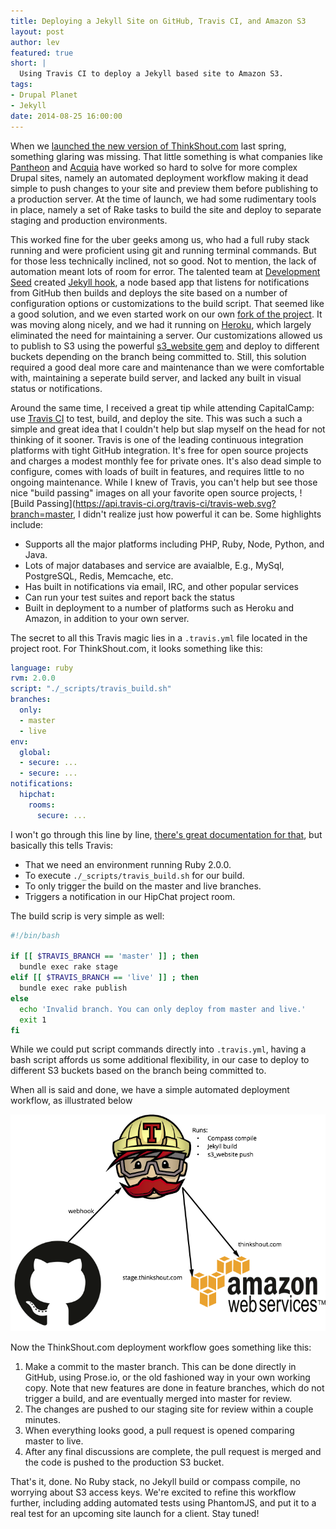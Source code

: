 ```yaml
---
title: Deploying a Jekyll Site on GitHub, Travis CI, and Amazon S3
layout: post
author: lev
featured: true
short: |
  Using Travis CI to deploy a Jekyll based site to Amazon S3.
tags:
- Drupal Planet
- Jekyll
date: 2014-08-25 16:00:00
---
```


When we [launched the new version of ThinkShout.com](http://thinkshout.com/blog/2014/03/technology-behind-thinkshout/) last spring, something glaring was missing. That little something is what companies like [Pantheon](https://getpantheon.com) and [Acquia](https://www.acquia.com/products-services/acquia-cloud) have worked so hard to solve for more complex Drupal sites, namely an automated deployment workflow making it dead simple to push changes to your site and preview them before publishing to a production server. At the time of launch, we had some rudimentary tools in place, namely a set of Rake tasks to build the site and deploy to separate staging and production environments.

This worked fine for the uber geeks among us, who had a full ruby stack running and were proficient using git and running terminal commands. But for those less technically inclined, not so good. Not to mention, the lack of automation meant lots of room for error. The talented team at [Development Seed](http://www.developmentseed.org/) created [Jekyll hook](https://github.com/developmentseed/jekyll-hook), a node based app that listens for notifications from GitHub then builds and deploys the site based on a number of configuration options or customizations to the build script. That seemed like a good solution, and we even started work on our own [fork of the project](https://github.com/thinkshout/jekyll-hook). It was moving along nicely, and we had it running on [Heroku](http://heroku.com), which largely eliminated the need for maintaining a server. Our customizations allowed us to publish to S3 using the powerful [s3_website gem](https://github.com/laurilehmijoki/s3_website) and deploy to different buckets depending on the branch being committed to. Still, this solution required a good deal more care and maintenance than we were comfortable with, maintaining a seperate build server, and lacked any built in visual status or notifications.

Around the same time, I received a great tip while attending CapitalCamp: use [Travis CI](travis-ci.org) to test, build, and deploy the site. This was such a such a simple and great idea that I couldn't help but slap myself on the head for not thinking of it sooner. Travis is one of the leading continuous integration platforms with tight GitHub integration. It's free for open source projects and charges a modest monthly fee for private ones. It's also dead simple to configure, comes with loads of built in features, and requires little to no ongoing maintenance. While I knew of Travis, you can't help but see those nice "build passing" images on all your favorite open source projects, ![Build Passing](https://api.travis-ci.org/travis-ci/travis-web.svg?branch=master, I didn't realize just how powerful it can be. Some highlights include:

* Supports all the major platforms including PHP, Ruby, Node, Python, and Java.
* Lots of major databases and service are avaialble, E.g., MySql, PostgreSQL, Redis, Memcache, etc.
* Has built in notifications via email, IRC, and other popular services
* Can run your test suites and report back the status
* Built in deployment to a number of platforms such as Heroku and Amazon, in addition to your own server.

The secret to all this Travis magic lies in a `.travis.yml` file located in the project root. For ThinkShout.com, it looks something like this:

```yaml
language: ruby
rvm: 2.0.0
script: "./_scripts/travis_build.sh"
branches:
  only:
  - master
  - live
env:
  global:
  - secure: ...
  - secure: ...
notifications:
  hipchat:
    rooms:
      secure: ...
```

I won't go through this line by line, [there's great documentation for that](http://docs.travis-ci.com/user/build-configuration/), but basically this tells Travis:

* That we need an environment running Ruby 2.0.0.
* To execute `./_scripts/travis_build.sh` for our build.
* To only trigger the build on the master and live branches.
* Triggers a notification in our HipChat project room.

The build scrip is very simple as well:

```bash
#!/bin/bash

if [[ $TRAVIS_BRANCH == 'master' ]] ; then
  bundle exec rake stage
elif [[ $TRAVIS_BRANCH == 'live' ]] ; then
  bundle exec rake publish
else
  echo 'Invalid branch. You can only deploy from master and live.'
  exit 1
fi
```

While we could put script commands directly into `.travis.yml`, having a bash script affords us some additional flexibility, in our case to deploy to different S3 buckets based on the branch being committed to.

When all is said and done, we have a simple automated deployment workflow, as illustrated below

![deployment workflow](/assets/images/blog/jekyll-travis-s3.png)

Now the ThinkShout.com deployment workflow goes something like this:

1. Make a commit to the master branch. This can be done directly in GitHub, using Prose.io, or the old fashioned way in your own working copy. Note that new features are done in feature branches, which do not trigger a build, and are eventually merged into master for review.
2. The changes are pushed to our staging site for review within a couple minutes.
3. When everything looks good, a pull request is opened comparing master to live.
4. After any final discussions are complete, the pull request is merged and the code is pushed to the production S3 bucket.

That's it, done. No Ruby stack, no Jekyll build or compass compile, no worrying about S3 access keys. We're excited to refine this workflow further, including adding automated tests using PhantomJS, and put it to a real test for an upcoming site launch for a client. Stay tuned!
